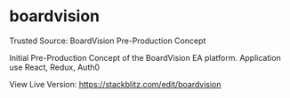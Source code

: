 # boardvision
Trusted Source: BoardVision Pre-Production Concept

Initial Pre-Production Concept of the BoardVision EA platform.
Application use React, Redux, Auth0

View Live Version:
https://stackblitz.com/edit/boardvision
